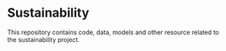 # Sustainability
This repository contains code, data, models and other resource related to the sustainability project.
